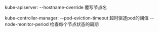 kube-apiserver:
--hostname-override <node-name> 覆写节点名

kube-controller-manager:
--pod-eviction-timeout <time> 超时驱逐pod的阈值
--node-monitor-period <time> 检查每个节点状态的周期

